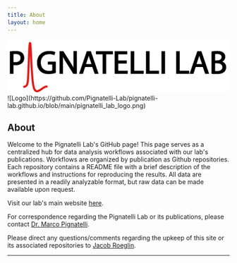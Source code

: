 ```yaml
---
title: About
layout: home
---
```

<img src='https://github.com/Pignatelli-Lab/pignatelli-lab.github.io/blob/main/pignatelli_lab_logo.png'>
![Logo](https://github.com/Pignatelli-Lab/pignatelli-lab.github.io/blob/main/pignatelli_lab_logo.png)

## About
Welcome to the Pignatelli Lab's GitHub page!
This page serves as a centralized hub for data analysis workflows associated with our lab's publications. Workflows are organized by publication as Github repositories. Each repository contains a README file with a brief description of the workflows and instructions for reproducing the results. All data are presented in a readily analyzable format, but raw data can be made available upon request.

Visit our lab's main website [here](https://pignatellilab.org).

For correspondence regarding the Pignatelli Lab or its publications, please contact [Dr. Marco Pignatelli](mailto:marco.pignatelli@wustl.edu?subject=Pignatelli%20Lab%20Correspondence).

Please direct any questions/comments regarding the upkeep of this site or its associated repositories to [Jacob Roeglin](mailto:jacob.roeglin@wustl.edu?subject=Pignatelli%Lab%Github%Page).

----

